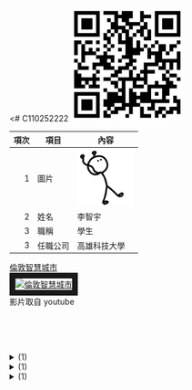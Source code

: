 <# C110252222 <img src="qrcode.png" width="200" height="200">

| 項次 | 項目 | 內容 |
|----:|------|------|
|1 | 圖片 | <img src="123.png" width="100" Height="100" />|
|2 | 姓名 | 李智宇 |
|3 | 職稱 | 學生 |
|3 | 任職公司 | 高雄科技大學 |

<a href="https://www.youtube.com/watch?v=arxHyiDv7VQ" target="_blank">倫敦智慧城市</a><br>
<a href="http://www.youtube.com/watch?feature=player_embedded&v=arxHyiDv7VQ" target="_blank"><img src="http://img.youtube.com/vi/arxHyiDv7VQ/0.jpg" 
alt="倫敦智慧城市" width="400" height="250" border="10" /></a>
<br>影片取自 youtube

<br><br><br>

<details>
  1
  <summary>
    (1)
  </summary>
</details>
<details>
2
  <summary>
    (1)
  </summary>
</details>
<details>
  1
  <summary>
    (1)
  </summary>
</details>
